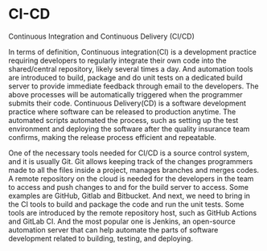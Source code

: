 # CI-CD
Continuous Integration and Continuous Delivery (CI/CD)

In terms of definition, Continuous integration(CI) is a development practice requiring developers to regularly integrate their own code into the shared/central repository, likely several times a day. And automation tools are introduced to build, package and do unit tests on a dedicated build server to provide immediate feedback through email to the developers. The above processes will be automatically triggered when the programmer submits their code. Continuous Delivery(CD) is a software development practice where software can be released to production anytime. The automated scripts automated the process, such as setting up the test environment and deploying the software after the quality insurance team confirms, making the release process efficient and repeatable.

One of the necessary tools needed for CI/CD is a source control system, and it is usually Git. Git allows keeping track of the changes programmers made to all the files inside a project, manages branches and merges codes. A remote repository on the cloud is needed for the developers in the team to access and push changes to and for the build server to access. Some examples are GitHub, Gitlab and Bitbucket. And next, we need to bring in the CI tools to build and package the code and run the unit tests. Some tools are introduced by the remote repository host, such as GitHub Actions and GitLab CI. And the most popular one is Jenkins, an open-source automation server that can help automate the parts of software development related to building, testing, and deploying.